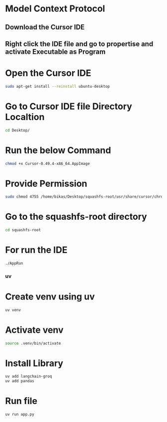 # Model Context Protocol

## Download the Cursor IDE

## Right click the IDE file and go to propertise and activate Executable as Program

# Open the Cursor IDE

```bash
sudo apt-get install --reinstall ubuntu-desktop
```

# Go to Cursor IDE file Directory Localtion

```bash
cd Desktop/
```

# Run the below Command

```bash
chmod +x Cursor-0.49.4-x86_64.AppImage 
```

# Provide Permission

```bash
sudo chmod 4755 /home/bikas/Desktop/squashfs-root/usr/share/cursor/chrome-sandbox
```

# Go to the squashfs-root directory

```bash
cd squashfs-root
```

# For run the IDE

```bash
./AppRun
```

### uv

# Create venv using uv

```bash
uv venv
```

# Activate venv

```bash
source .venv/bin/activate
```

# Install Library

```bash
uv add langchain-groq
uv add pandas
```

# Run file

```bash
uv run app.py
```
